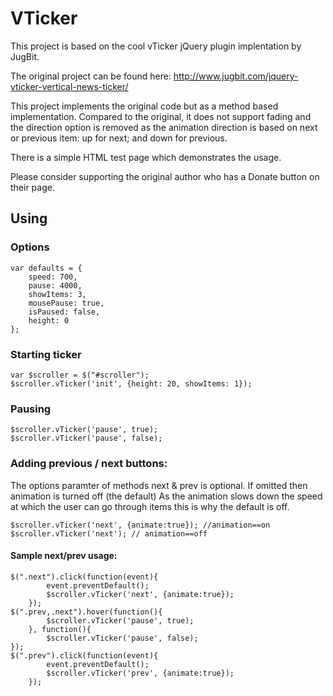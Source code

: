 # VTicker

This project is based on the cool vTicker jQuery plugin implentation by JugBit.

The original project can be found here: http://www.jugbit.com/jquery-vticker-vertical-news-ticker/

This project implements the original code but as a method based implementation. 
Compared to the original, it does not support fading and the direction option is removed as the animation direction is based on next or previous item: up for next; and down for previous.

There is a simple HTML test page which demonstrates the usage.

Please consider supporting the original author who has a Donate button on their page.

## Using

### Options

    var defaults = {
		speed: 700,
		pause: 4000,
		showItems: 3,
		mousePause: true,
		isPaused: false,
		height: 0
	};
	
### Starting ticker
	
    var $scroller = $("#scroller");
    $scroller.vTicker('init', {height: 20, showItems: 1});
	
### Pausing
    
	$scroller.vTicker('pause', true);
	$scroller.vTicker('pause', false);	
	
### Adding previous / next buttons:

The options paramter of methods next & prev is optional. If omitted then animation is turned off (the default) As the animation slows down the speed at which the user can go through items this is why the default is off.

    $scroller.vTicker('next', {animate:true}); //animation==on
    $scroller.vTicker('next'); // animation==off

#### Sample next/prev usage:


    $(".next").click(function(event){ 
			event.preventDefault();
			$scroller.vTicker('next', {animate:true});
		});
	$(".prev,.next").hover(function(){ 
			$scroller.vTicker('pause', true);
		}, function(){
			$scroller.vTicker('pause', false);
	});
	$(".prev").click(function(event){ 
			event.preventDefault();
			$scroller.vTicker('prev', {animate:true});
		});	
	